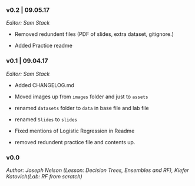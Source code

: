 ### v0.2 | 09.05.17

_Editor: Sam Stack_

- Removed redundent files (PDF of slides, extra dataset, gitignore.)

- Added Practice readme


### v0.1 | 09.04.17

_Editor: Sam Stack_

- Added CHANGELOG.md 

- Moved images up from `images` folder and just to `assets`

- renamed `datasets` folder to `data` in base file and lab file

- renamed `Slides` to `slides`

- Fixed mentions of Logistic Regression in Readme

- removed redundent practice file and contents up.  

### v0.0

_Author: Joseph Nelson (Lesson: Decision Trees, Ensembles and RF), Kiefer Katovich(Lab: RF from scratch)_
